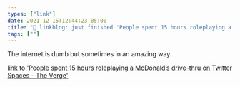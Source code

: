 ```yaml
---
types: ["link"]
date: 2021-12-15T12:44:23-05:00
title: "🔗 linkblog: just finished 'People spent 15 hours roleplaying a McDonald’s drive-thru on Twitter Spaces - The Verge'"
tags: [""]
---
```

The internet is dumb but sometimes in an amazing way.
 
[link to 'People spent 15 hours roleplaying a McDonald’s drive-thru on Twitter Spaces - The Verge'](https://www.theverge.com/2021/12/15/22837711/twitter-spaces-mcdonalds-roleplay)
